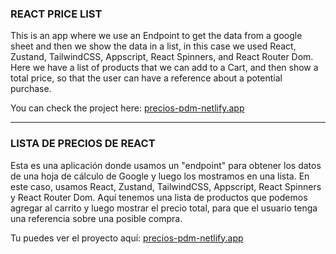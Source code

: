 ###  REACT PRICE LIST

This is an app where we use an Endpoint to get the data from a google sheet and then we show the data in a list, in this case we used React, Zustand, TailwindCSS, Appscript, React Spinners, and React Router Dom. Here we have a list of products that we can add to a Cart, and then show a total price, so that the user can have a reference about a potential purchase. 

You can check the project here: <a href="https://precios-pdm.netlify.app" target="_blank">precios-pdm-netlify.app</a>

---

### LISTA DE PRECIOS DE REACT

Esta es una aplicación donde usamos un "endpoint" para obtener los datos de una hoja de cálculo de Google y luego los mostramos en una lista. En este caso, usamos React, Zustand, TailwindCSS, Appscript, React Spinners y React Router Dom. Aquí tenemos una lista de productos que podemos agregar al carrito y luego mostrar el precio total, para que el usuario tenga una referencia sobre una posible compra.

Tu puedes ver el proyecto aquí: <a href="https://precios-pdm.netlify.app" target="_blank">precios-pdm-netlify.app</a>